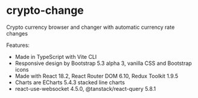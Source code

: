 # crypto-change

Crypto currency browser and changer with automatic currency rate changes

Features:

- Made in TypeScript with Vite CLI
- Responsive design by Bootstrap 5.3 alpha 3, vanilla CSS and Bootstrap icons
- Made with React 18.2, React Router DOM 6.10, Redux Toolkit 1.9.5
- Charts are ECharts 5.4.3 stacked line charts
- react-use-websocket 4.5.0, @tanstack/react-query 5.8.1
